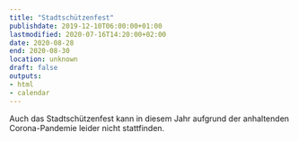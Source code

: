 ```yaml
---
title: "Stadtschützenfest"
publishdate: 2019-12-10T06:00:00+01:00
lastmodified: 2020-07-16T14:20:00+02:00
date: 2020-08-28
end: 2020-08-30
location: unknown
draft: false
outputs:
- html
- calendar
---
```

Auch das Stadtschützenfest kann in diesem Jahr aufgrund der anhaltenden
Corona-Pandemie leider nicht stattfinden.
